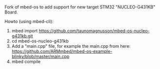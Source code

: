 Fork of mbed-os to add support for new target STM32 "NUCLEO-G431KB" Board.

Howto (using mbed-cli):
1. mbed import https://github.com/taunomagnusson/mbed-os-nucleo-g431kb.git
2. cd mbed-os-nucleo-g431kb
3. Add a "main.cpp" file, for example the main.cpp from here: https://github.com/ARMmbed/mbed-os-example-blinky/blob/master/main.cpp
4. mbed compile
